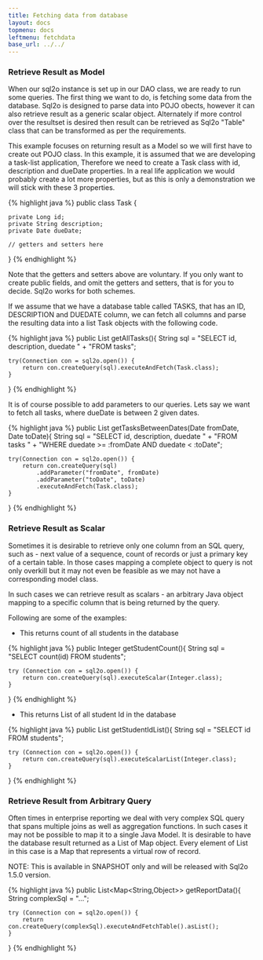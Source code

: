 ```yaml
---
title: Fetching data from database
layout: docs
topmenu: docs
leftmenu: fetchdata
base_url: ../../
---
```



### Retrieve Result as Model

When our sql2o instance is set up in our DAO class, we are ready to run some queries. The first thing we want to do,
is fetching some data from the database. Sql2o is designed to parse data into POJO obects, however it can also retrieve result as a generic scalar object. Alternately if more control over the resultset is desired then result can be retrieved as Sql2o "Table" class that can be transformed as per the requirements.

This example focuses on returning result as a Model so we will first have to create out POJO class. In this example, it is assumed that we are developing a task-list application, Therefore we need to create a Task class with id, description and dueDate properties. In a real life application we would probably create a lot more properties, but as this is only a demonstration we will stick with these 3 properties.

{% highlight java %}
public class Task {

    private Long id;
    private String description;
    private Date dueDate;

    // getters and setters here
}
{% endhighlight %}

Note that the getters and setters above are voluntary. If you only want to create public fields, and omit the getters
and setters, that is for you to decide. Sql2o works for both schemes.

If we assume that we have a database table called TASKS, that has an ID, DESCRIPTION and DUEDATE column, we can fetch
all columns and parse the resulting data into a list Task objects with the following code.

{% highlight java %}
public List<Task> getAllTasks(){
    String sql =
        "SELECT id, description, duedate " +
        "FROM tasks";

    try(Connection con = sql2o.open()) {
        return con.createQuery(sql).executeAndFetch(Task.class);
    }
}
{% endhighlight %}

It is of course possible to add parameters to our queries. Lets say we want to fetch all tasks, where dueDate is between
2 given dates.

{% highlight java %}
public List<Task> getTasksBetweenDates(Date fromDate, Date toDate){
    String sql =
        "SELECT id, description, duedate " +
        "FROM tasks " +
        "WHERE duedate >= :fromDate AND duedate < :toDate";

    try(Connection con = sql2o.open()) {
        return con.createQuery(sql)
            .addParameter("fromDate", fromDate)
            .addParameter("toDate", toDate)
            .executeAndFetch(Task.class);
    }
}
{% endhighlight %}


### Retrieve Result as Scalar

Sometimes it is desirable to retrieve only one column from an SQL query, such as - next value of a sequence, count of records or just a primary key of a certain table. In those cases mapping a complete object to query is not only overkill but it may not even be feasible as we may not have a corresponding model class.

In such cases we can retrieve result as scalars - an arbitrary Java object mapping to a specific column that is being returned by the query.

Following are some of the examples:

- This returns count of all students in the database

{% highlight java %}
public Integer getStudentCount(){
    String sql = "SELECT count(id) FROM students";

    try (Connection con = sql2o.open()) {
        return con.createQuery(sql).executeScalar(Integer.class);
    }
}
{% endhighlight %}

- This returns List of all student Id in the database


{% highlight java %}
public List<Integer> getStudentIdList(){
    String sql = "SELECT id FROM students";

    try (Connection con = sql2o.open()) {
        return con.createQuery(sql).executeScalarList(Integer.class);
    }   
}
{% endhighlight %}


### Retrieve Result from Arbitrary Query

Often times in enterprise reporting we deal with very complex SQL query that spans multiple joins as well as aggregation functions. In such cases it may not be possible to map it to a single Java Model. It is desirable to have the database result returned as a List of Map object. Every element of List in this case is a Map that represents a virtual row of record. 

<div class="alert alert-info">NOTE: This is available in SNAPSHOT only and will be released with Sql2o 1.5.0 version.</div>

{% highlight java %}
public List<Map<String,Object>> getReportData(){
    String complexSql = "...";

    try (Connection con = sql2o.open()) {
        return con.createQuery(complexSql).executeAndFetchTable().asList();
    }
}
{% endhighlight %}
